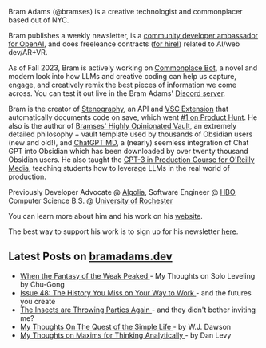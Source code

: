 Bram Adams (@bramses) is a creative technologist and commonplacer based out of NYC. 

Bram publishes a weekly newsletter, is a [community developer ambassador for OpenAI](https://platform.openai.com/ambassadors), and does freeleance contracts ([for hire!](https://www.bramadams.dev/consulting/)) related to AI/web dev/AR+VR. 

As of Fall 2023, Bram is actively working on [Commonplace Bot](https://github.com/bramses/commonplace-bot), a novel and modern look into how LLMs and creative coding can help us capture, engage, and creatively remix the best pieces of information we come across. You can test it out live in the Bram Adams' [Discord server](https://discord.gg/GrgkFP3Je3).

Bram is the creator of [Stenography](https://stenography.dev), an API and [VSC Extension](https://marketplace.visualstudio.com/items?itemName=Stenography.stenography) that automatically documents code on save, which went [#1 on Product Hunt](https://www.producthunt.com/products/stenography#stenography). He also is the author of [Bramses' Highly Opinionated Vault](https://github.com/bramses/bramses-highly-opinionated-vault-2023), an extremely detailed philosophy + vault template used by thousands of Obsidian users (new and old!), and [ChatGPT MD](https://github.com/bramses/chatgpt-md), a (nearly) seemless integration of Chat GPT into Obsidian which has been downloaded by over twenty thousand Obsidian users. He also taught the [GPT-3 in Production Course for O'Reilly Media](https://www.oreilly.com/live-events/gpt-3-in-production/0636920065944/0636920071443/), teaching students how to leverage LLMs in the real world of production.

Previously Developer Advocate @ [Algolia](https://www.algolia.com/), Software Engineer @ [HBO](https://www.hbo.com/), Computer Science B.S. @ [University of Rochester](https://rochester.edu/)

You can learn more about him and his work on his [website](https://www.bramadams.dev/about/). 

The best way to support his work is to sign up for his newsletter [here](https://www.bramadams.dev/#/portal/).


## Latest Posts on [bramadams.dev](https://www.bramadams.dev/)

<!--START_SECTION:feed-->
* [ When the Fantasy of the Weak Peaked ](https:&#x2F;&#x2F;www.bramadams.dev&#x2F;my-thoughts-on-solo-leveling&#x2F;) - My Thoughts on Solo Leveling by Chu-Gong
* [ Issue 48: The History You Miss on Your Way to Work ](https:&#x2F;&#x2F;www.bramadams.dev&#x2F;issue-48&#x2F;) - and the futures you create
* [ The Insects are Throwing Parties Again ](https:&#x2F;&#x2F;www.bramadams.dev&#x2F;core-dump-02-16-2024&#x2F;) - and they didn&#39;t bother inviting me?
* [ My Thoughts On The Quest of the Simple Life ](https:&#x2F;&#x2F;www.bramadams.dev&#x2F;my-thoughts-on-the-quest-of-the-simple-life&#x2F;) - by W.J. Dawson
* [ My Thoughts on Maxims for Thinking Analytically ](https:&#x2F;&#x2F;www.bramadams.dev&#x2F;my-thoughts-on-maxims-for-thinking-analytically&#x2F;) - by Dan Levy
<!--END_SECTION:feed-->
